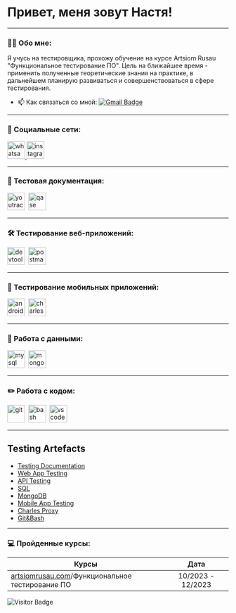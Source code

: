 # Привет, меня зовут Настя!

---

### 👨‍💻 Обо мне:

Я учусь на тестировщика, прохожу обучение на курсе Artsiom Rusau "Функциональное тестирование ПО". Цель на ближайшее время - применить полученные теоретические знания на практике, в дальнейшем планирую развиваться и совершенствоваться в сфере тестирования. 

- 📫 Как связаться со мной: [![Gmail Badge](https://img.shields.io/badge/-Gmail-red?style=flat&logo=Gmail&logoColor=white)](mailto:tyuhai.nastya@gmail.com)

---

### 🤝 Социальные сети:

  <div id="badges">
    <a href="https://wa.me/+48507685165" target="_blank">
      <img src="https://encrypted-tbn0.gstatic.com/images?q=tbn:ANd9GcRDF7Okuo94kAw-U7qbCa1h8P8SlMZKhPY2E9Hv1LipRQLxWRLi5lBSZx34a2-pacqta6o&usqp=CAU" width="40" height="40" alt="whatsapp" />
    </a>
    <a href="https://www.instagram.com/nastya_tyuhai?igshid=NGVhN2U2NjQ0Yg%3D%3D&utm_source=qr" target="_blank">
      <img src="https://upload.wikimedia.org/wikipedia/commons/thumb/a/a5/Instagram_icon.png/600px-Instagram_icon.png" width="40" height="40" alt="instagram" />
    </a>
  </div>

---

### 📁 Тестовая документация:

<div>
  <img src="https://upload.wikimedia.org/wikipedia/commons/thumb/8/8d/YouTrack_Icon.svg/1024px-YouTrack_Icon.svg.png?20200803082248" title="youtrack" alt="youtrack" width="40" height="40"/>&nbsp
  <img src="https://luna1.co/eb0187.png" title="qase" alt="qase" width="40" height="40"/>&nbsp
  </div>

---

### 🛠 Тестирование веб-приложений:

<div>
  <img src="https://d33wubrfki0l68.cloudfront.net/38b5c953a4667366685d55db55d057c86db1fc54/a0fdc/static/acae6b24d940347661ca901ea07f47c1/chrome-dev-logo-icon.png" title="devtools" alt="devtools" width="40" height="40"/>&nbsp
  <img src="https://seeklogo.com/images/P/postman-logo-0087CA0D15-seeklogo.com.png" title="postman" alt="postman" width="40" height="40"/>&nbsp
  </div>

---

### 📱 Тестирование мобильных приложений:

<div>
  <img src="https://cdn.jsdelivr.net/gh/devicons/devicon/icons/androidstudio/androidstudio-original.svg" title="android-studio" alt="android-studio" width="40" height="40"/>&nbsp
  <img src="https://cdn.icon-icons.com/icons2/3053/PNG/512/charles_proxy_macos_bigsur_icon_190302.png" title="charles-proxy" alt="charles-proxy" width="40" height="40"/>&nbsp
  </div>


---

### 💾 Работа с данными:

<div>
  <img src="https://cdn.jsdelivr.net/gh/devicons/devicon/icons/mysql/mysql-original.svg" title="mysql" alt="mysql" width="40" height="40"/>&nbsp
  <img src="https://cdn.jsdelivr.net/gh/devicons/devicon/icons/mongodb/mongodb-original.svg" title="mongodb" alt="mongodb" width="40" height="40"/>&nbsp
</div>

---

### ✏️ Работа с кодом:

<div>
  <img src="https://cdn.jsdelivr.net/gh/devicons/devicon/icons/git/git-original.svg" title="git" alt="git" width="40" height="40"/>&nbsp
  <img src="https://upload.wikimedia.org/wikipedia/commons/thumb/4/4b/Bash_Logo_Colored.svg/1024px-Bash_Logo_Colored.svg.png?20180723054350" title="bash" alt="bash" width="40" height="40"/>&nbsp
  <img src="https://cdn.jsdelivr.net/gh/devicons/devicon/icons/vscode/vscode-original.svg" title="vscode" alt="vscode" width="40" height="40"/>&nbsp
  
</div>

---

<h2>Testing Artefacts </h2>
<p> 
 <ul>
<li>  <a href="https://github.com/ntyuhai/Testing_documentation">Testing Documentation</a>  </li>
<li>  <a href="https://github.com/ntyuhai/Web_app_testing">Web App Testing</a>   </li>
<li> <a href="https://github.com/ntyuhai/Api_testing">API Testing</a>   </li>
<li>  <a href="https://github.com/ntyuhai/SQL">SQL</a>  </li>
<li>  <a href="https://github.com/ntyuhai/MongoDB">MongoDB</a>   </li>
<li> <a href="https://github.com/ntyuhai/Mobile_app_testing">Mobile App Testing</a>  </li>
<li> <a href="https://github.com/ntyuhai/Charles_proxy">Charles Proxy</a>  </li>
<li> <a href="https://github.com/ntyuhai/git_bash">Git&Bash</a> </li>
</ul>
</p>

---

### 💻 Пройденные курсы:

| Курсы                                                           | Дата              |
| ----------------------------------------------------------------| :---------------: |
| [artsiomrusau.com](https://artsiomrusau.com/)/Функциональное тестирование ПО                 | 10/2023 - 12/2023 |


![Visitor Badge](https://visitor-badge.laobi.icu/badge?page_id=ntyuhai)
